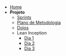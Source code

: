 - [Home](/)
- **Projeto**
  * [Sprints](Index/sprintsIndex.md)
  * [Plano de Metodologia](Project/methodology.md)
  * [Dojos](Index/dojosIndex.md)
  * Lean Inception
    * [Dia 1](LeanInception/dia1.md) 
    * [Dia 2](LeanInception/dia2.md) 
    * [Dia 3](LeanInception/dia3.md) 
    